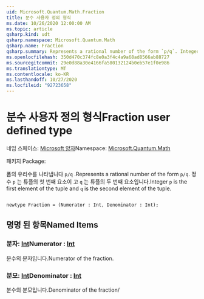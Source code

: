 ```yaml
---
uid: Microsoft.Quantum.Math.Fraction
title: 분수 사용자 정의 형식
ms.date: 10/26/2020 12:00:00 AM
ms.topic: article
qsharp.kind: udt
qsharp.namespace: Microsoft.Quantum.Math
qsharp.name: Fraction
qsharp.summary: Represents a rational number of the form `p/q`. Integer `p` is the first element of the tuple and `q` is the second element of the tuple.
ms.openlocfilehash: 350d470c374fc8e0a3f4c4a9a68ad8566ab88727
ms.sourcegitcommit: 29e0d88a30e4166fa580132124b0eb57e1f0e986
ms.translationtype: MT
ms.contentlocale: ko-KR
ms.lasthandoff: 10/27/2020
ms.locfileid: "92723658"
---
```

# <a name="fraction-user-defined-type"></a><span data-ttu-id="7eca6-102">분수 사용자 정의 형식</span><span class="sxs-lookup"><span data-stu-id="7eca6-102">Fraction user defined type</span></span>

<span data-ttu-id="7eca6-103">네임 스페이스: [Microsoft 양자](xref:Microsoft.Quantum.Math)</span><span class="sxs-lookup"><span data-stu-id="7eca6-103">Namespace: [Microsoft.Quantum.Math](xref:Microsoft.Quantum.Math)</span></span>

<span data-ttu-id="7eca6-104">패키지 [](https://nuget.org/packages/)</span><span class="sxs-lookup"><span data-stu-id="7eca6-104">Package: [](https://nuget.org/packages/)</span></span>


<span data-ttu-id="7eca6-105">폼의 유리수를 나타냅니다 `p/q` .</span><span class="sxs-lookup"><span data-stu-id="7eca6-105">Represents a rational number of the form `p/q`.</span></span> <span data-ttu-id="7eca6-106">정수 `p` 는 튜플의 첫 번째 요소이 고 `q` 는 튜플의 두 번째 요소입니다.</span><span class="sxs-lookup"><span data-stu-id="7eca6-106">Integer `p` is the first element of the tuple and `q` is the second element of the tuple.</span></span>

```qsharp

newtype Fraction = (Numerator : Int, Denominator : Int);
```



## <a name="named-items"></a><span data-ttu-id="7eca6-107">명명 된 항목</span><span class="sxs-lookup"><span data-stu-id="7eca6-107">Named Items</span></span>

### <a name="numerator--int"></a><span data-ttu-id="7eca6-108">분자: [Int](xref:microsoft.quantum.lang-ref.int)</span><span class="sxs-lookup"><span data-stu-id="7eca6-108">Numerator : [Int](xref:microsoft.quantum.lang-ref.int)</span></span>

<span data-ttu-id="7eca6-109">분수의 분자입니다.</span><span class="sxs-lookup"><span data-stu-id="7eca6-109">Numerator of the fraction.</span></span>
### <a name="denominator--int"></a><span data-ttu-id="7eca6-110">분모: [Int](xref:microsoft.quantum.lang-ref.int)</span><span class="sxs-lookup"><span data-stu-id="7eca6-110">Denominator : [Int](xref:microsoft.quantum.lang-ref.int)</span></span>

<span data-ttu-id="7eca6-111">분수의 분모입니다.</span><span class="sxs-lookup"><span data-stu-id="7eca6-111">Denominator of the fraction/</span></span>